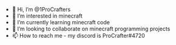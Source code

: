 - 👋 Hi, I’m @1ProCrafters
- 👀 I’m interested in minecraft
- 🌱 I’m currently learning minecraft code
- 💞️ I’m looking to collaborate on minecraft programming projects
- 📫 How to reach me - my discord is ProCrafter#4720
